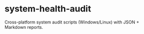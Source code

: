 # system-health-audit

Cross-platform system audit scripts (Windows/Linux) with JSON + Markdown reports.


